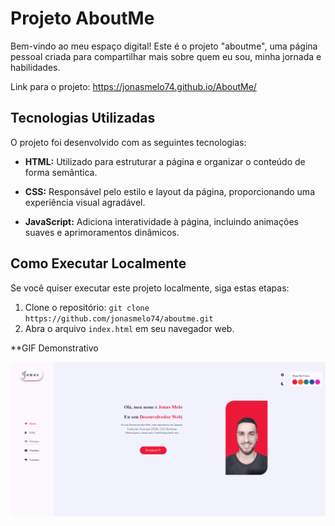 # Projeto AboutMe

Bem-vindo ao meu espaço digital! Este é o projeto "aboutme", uma página pessoal criada para compartilhar mais sobre quem eu sou, minha jornada e habilidades.

Link para o projeto:
https://jonasmelo74.github.io/AboutMe/

## Tecnologias Utilizadas

O projeto foi desenvolvido com as seguintes tecnologias:

- **HTML:** Utilizado para estruturar a página e organizar o conteúdo de forma semântica.

- **CSS:** Responsável pelo estilo e layout da página, proporcionando uma experiência visual agradável.

- **JavaScript:** Adiciona interatividade à página, incluindo animações suaves e aprimoramentos dinâmicos.

## Como Executar Localmente

Se você quiser executar este projeto localmente, siga estas etapas:

1. Clone o repositório: `git clone https://github.com/jonasmelo74/aboutme.git`
2. Abra o arquivo `index.html` em seu navegador web.

<!-- ## Quem Sou Eu

Sou [Seu Nome], [uma breve descrição sobre você].

## Experiência Profissional

[Destaque suas experiências profissionais relevantes.]

## Educação

[Detalhe sua formação acadêmica e cursos relevantes.]

## Habilidades

[Apresente suas principais habilidades e competências.]

## Projetos Destacados

[Aqui, você pode listar alguns dos seus projetos mais significativos.]

## Contato

[Forneça informações de contato, como e-mail ou redes sociais.]

---
-->
**GIF Demonstrativo

![animação](https://github.com/jonasmelo74/AboutMe/blob/master/images/Anima%C3%A7%C3%A3o.gif)

